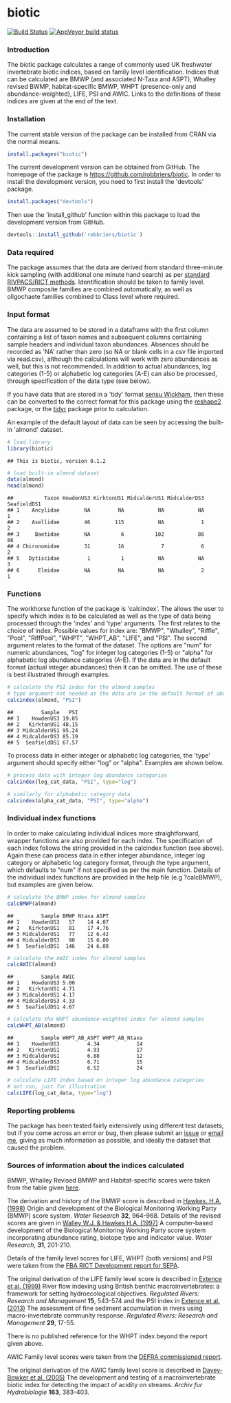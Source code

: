 
biotic
======

[![Build Status](https://travis-ci.org/robbriers/biotic.svg?branch=master)](https://travis-ci.org/robbriers/biotic) [![AppVeyor build status](https://ci.appveyor.com/api/projects/status/github/robbriers/biotic?branch=master&svg=true)](https://ci.appveyor.com/project/robbriers/biotic/branch/master)

### Introduction

The biotic package calculates a range of commonly used UK freshwater invertebrate biotic indices, based on family level identification. Indices that can be calculated are BMWP (and associated N-Taxa and ASPT), Whalley revised BWMP, habitat-specific BMWP, WHPT (presence-only and abundance-weighted), LIFE, PSI and AWIC. Links to the definitions of these indices are given at the end of the text.

### Installation

The current stable version of the package can be installed from CRAN via the normal means.

``` r
install.packages("biotic")
```

The current development version can be obtained from GitHub. The homepage of the package is <https://github.com/robbriers/biotic>. In order to install the development version, you need to first install the 'devtools' package.

``` r
install.packages("devtools")
```

Then use the 'install\_github' function within this package to load the development version from GitHub.

``` r
devtools::install_github('robbriers/biotic')
```

### Data required

The package assumes that the data are derived from standard three-minute kick sampling (with additional one minute hand search) as per [standard RIVPACS/RICT methods](http://www.eu-star.at/pdf/RivpacsMacroinvertebrateSamplingProtocol.pdf). Identification should be taken to family level. BMWP composite families are combined automatically, as well as oligochaete families combined to Class level where required.

### Input format

The data are assumed to be stored in a dataframe with the first column containing a list of taxon names and subsequent columns containing sample headers and individual taxon abundances. Absences should be recorded as 'NA' rather than zero (so NA or blank cells in a csv file imported via read.csv), although the calculations will work with zero abundances as well, but this is not recommended. In addition to actual abundances, log categories (1-5) or alphabetic log categories (A-E) can also be processed, through specification of the data type (see below).

If you have data that are stored in a 'tidy' format [sensu Wickham](https://www.jstatsoft.org/article/view/v059i10), then these can be converted to the correct format for this package using the [reshape2](https://cran.r-project.org/package=reshape2) package, or the [tidyr](https://cran.r-project.org/package=tidyr) package prior to calculation.

An example of the default layout of data can be seen by accessing the built-in 'almond' dataset.

``` r
# load library
library(biotic)
```

    ## This is biotic, version 0.1.2

``` r
# load built-in almond dataset
data(almond)
head(almond)
```

    ##          Taxon HowdenUS3 KirktonUS1 MidcalderUS1 MidcalderDS3 SeafieldDS1
    ## 1    Ancylidae        NA         NA           NA           NA           1
    ## 2    Asellidae        46        115           NA            1           2
    ## 3     Baetidae        NA          6          102           86          86
    ## 4 Chironomidae        31         16            7            6           2
    ## 5   Dytiscidae         1          1           NA           NA           3
    ## 6      Elmidae        NA         NA           NA            2           1

### Functions

The workhorse function of the package is 'calcindex'. The allows the user to specify which index is to be calculated as well as the type of data being processed through the 'index' and 'type' arguments. The first relates to the choice of index. Possible values for index are: "BMWP", "Whalley", "Riffle", "Pool", "RiffPool", "WHPT", "WHPT\_AB", "LIFE", and "PSI". The second argument relates to the format of the dataset. The options are "num" for numeric abundances, "log" for integer log categories (1-5) or "alpha" for alphabetic log abundance categories (A-E). If the data are in the default format (actual integer abundances) then it can be omitted. The use of these is best illustrated through examples.

``` r
# calculate the PSI index for the almond samples
# type argument not needed as the data are in the default format of abundances
calcindex(almond, "PSI")
```

    ##         Sample   PSI
    ## 1    HowdenUS3 19.05
    ## 2   KirktonUS1 48.15
    ## 3 MidcalderUS1 95.24
    ## 4 MidcalderDS3 85.19
    ## 5  SeafieldDS1 67.57

To process data in either integer or alphabetic log categories, the 'type' argument should specify either "log" or "alpha". Examples are shown below.

``` r
# process data with integer log abundance categories
calcindex(log_cat_data, "PSI", type="log")

# similarly for alphabetic category data
calcindex(alpha_cat_data, "PSI", type="alpha")
```

### Individual index functions

In order to make calculating individual indices more straightforward, wrapper functions are also provided for each index. The specification of each index follows the string provided in the calcindex function (see above). Again these can process data in either integer abundance, integer log category or alphabetic log category format, through the type argument, which defaults to "num" if not specified as per the main function. Details of the individual index functions are provided in the help file (e.g ?calcBMWP), but examples are given below.

``` r
# calculate the BMWP index for almond samples
calcBMWP(almond)
```

    ##         Sample BMWP Ntaxa ASPT
    ## 1    HowdenUS3   57    14 4.07
    ## 2   KirktonUS1   81    17 4.76
    ## 3 MidcalderUS1   77    12 6.42
    ## 4 MidcalderDS3   90    15 6.00
    ## 5  SeafieldDS1  146    24 6.08

``` r
# calculate the AWIC index for almond samples
calcAWIC(almond)
```

    ##         Sample AWIC
    ## 1    HowdenUS3 5.00
    ## 2   KirktonUS1 4.71
    ## 3 MidcalderUS1 4.17
    ## 4 MidcalderDS3 4.33
    ## 5  SeafieldDS1 4.67

``` r
# calculate the WHPT abundance-weighted index for almond samples
calcWHPT_AB(almond)
```

    ##         Sample WHPT_AB_ASPT WHPT_AB_Ntaxa
    ## 1    HowdenUS3         4.34            14
    ## 2   KirktonUS1         4.93            17
    ## 3 MidcalderUS1         6.88            12
    ## 4 MidcalderDS3         6.71            15
    ## 5  SeafieldDS1         6.52            24

``` r
# calculate LIFE index based on integer log abundance categories
# not run, just for illustration
calcLIFE(log_cat_data, type="log")
```

### Reporting problems

The package has been tested fairly extensively using different test datasets, but if you come across an error or bug, then please submit an [issue](https://github.com/robbriers/biotic/issues) or [email me](mailto:r.briers@napier.ac.uk), giving as much information as possible, and ideally the dataset that caused the problem.

### Sources of information about the indices calculated

BMWP, Whalley Revised BMWP and Habitat-specific scores were taken from the table given [here](http://www.cies.staffs.ac.uk/bmwptabl.htm).

The derivation and history of the BMWP score is described in [Hawkes, H.A. (1998)](http://dx.doi.org/10.1016/S0043-1354(97)00275-3) Origin and development of the Biological Monitoring Working Party (BMWP) score system. *Water Research* **32**, 964-968. Details of the revised scores are given in [Walley W.J. & Hawkes H.A. (1997)](http://dx.doi.org/10.1016/S0043-1354(96)00249-7) A computer-based development of the Biological Monitoring Working Party score system incorporating abundance rating, biotope type and indicator value. *Water Research*, **31**, 201-210.

Details of the family level scores for LIFE, WHPT (both versions) and PSI were taken from the [FBA RICT Development report for SEPA](http://www.fba.org.uk/sites/default/files/SEPARICTWorkstream1(WHPTandotherAbundance-WeightedIndices)Final%20Report.pdf).

The original derivation of the LIFE family level score is described in [Extence et al. (1999)](http://dx.doi.org/10.1002/(SICI)1099-1646(199911/12)15:6%3C545::AID-RRR561%3E3.0.CO;2-W) River flow indexing using British benthic macroinvertebrates: a framework for setting hydroecological objectives. *Regulated Rivers: Research and Management* **15**, 543-574 and the PSI index in [Extence et al. (2013)](http://dx.doi.org/10.1002/rra.1569) The assessment of fine sediment accumulation in rivers using macro-invertebrate community response. *Regulated Rivers: Research and Management* **29**, 17-55.

There is no published reference for the WHPT index beyond the report given above.

AWIC Family level scores were taken from the [DEFRA commissioned report](https://www.gov.uk/government/publications/development-of-the-acid-water-indicator-community-awic-macroinvertebrate-family-and-species-level).

The original derivation of the AWIC family level score is described in [Davey-Bowker et al. (2005)](http://dx.doi.org/10.1127/0003-9136/2005/0163-0383) The development and testing of a macroinvertebrate biotic index for detecting the impact of acidity on streams. *Archiv fur Hydrobiologie* **163**, 383-403.
